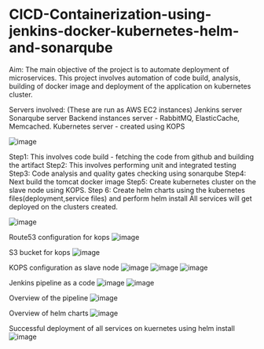# CICD-Containerization-using-jenkins-docker-kubernetes-helm-and-sonarqube

Aim: The main objective of the project is to automate deployment of microservices.
This project involves automation of code build, analysis, building of docker image and deployment of the application on kubernetes cluster.

Servers involved: (These are run as AWS EC2 instances)
Jenkins server
Sonarqube server
Backend instances server - RabbitMQ, ElasticCache, Memcached.
Kubernetes server - created using KOPS

![image](https://user-images.githubusercontent.com/102613218/229347809-99327ea4-0358-4e53-9944-76927bb5aa76.png)

Step1:
This involves code build - fetching the code from github and building the artifact
Step2:
This involves performing unit and integrated testing
Step3: Code analysis and quality gates checking using sonarqube
Step4: Next build the tomcat docker image
Step5: Create kubernetes cluster on the slave node using KOPS.
Step 6: Create helm charts using the kubernetes files(deployment,service files) and perform helm install
All services will get deployed on the clusters created.

![image](https://user-images.githubusercontent.com/102613218/229348109-2726e73f-35bb-4469-965b-c1fb17e457e4.png)


Route53 configuration for kops
![image](https://user-images.githubusercontent.com/102613218/229348135-ea90deab-ed90-4971-9f55-e1fc3ec062ea.png)

S3 bucket for kops
![image](https://user-images.githubusercontent.com/102613218/229348147-3dee6245-3e27-4e68-a9b3-0cb4f75f4ba3.png)

KOPS configuration as slave node
![image](https://user-images.githubusercontent.com/102613218/229348204-e50ec097-7a86-4695-87d8-f2d4e07ef891.png)
![image](https://user-images.githubusercontent.com/102613218/229348239-31bede84-ae6a-4b58-97a8-2216f3e91639.png)
![image](https://user-images.githubusercontent.com/102613218/229348247-b60aaac6-ef8d-4f35-9d43-dde6e933cf7b.png)


Jenkins pipeline as a code
![image](https://user-images.githubusercontent.com/102613218/229348155-f7543c8b-1da3-485c-9746-032207542678.png)
![image](https://user-images.githubusercontent.com/102613218/229348159-d0f81411-bcd0-4f4c-99a4-67e2d15801eb.png)

Overview of the pipeline
![image](https://user-images.githubusercontent.com/102613218/229348121-a7691278-3987-432f-b836-713d7533847a.png)

Overview of helm charts
![image](https://user-images.githubusercontent.com/102613218/229348282-c149a8a3-fd61-4360-af66-06b41ea5b4bb.png)

Successful deployment of all services on kuernetes using helm install
![image](https://user-images.githubusercontent.com/102613218/229348298-a9001b7f-6385-42ff-9889-862cdc88eb3b.png)
